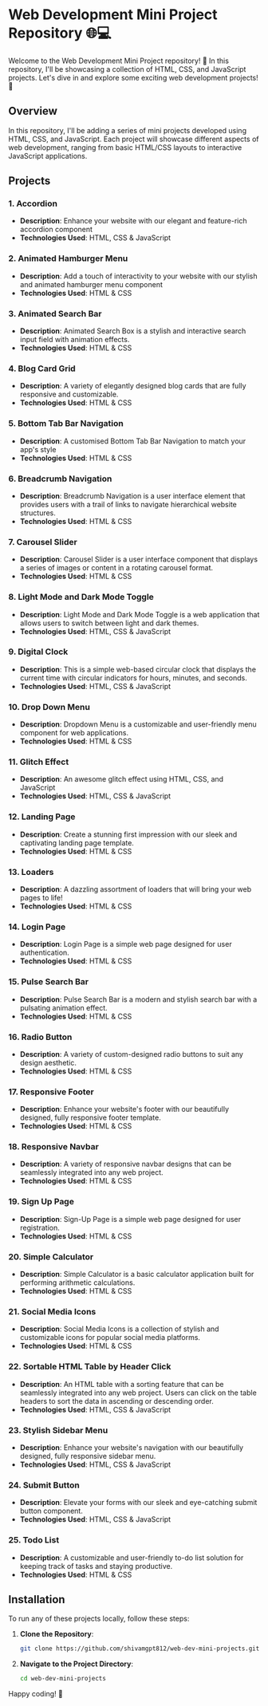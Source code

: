 # Web Development Mini Project Repository 🌐💻

Welcome to the Web Development Mini Project repository! 🎉 In this repository, I'll be showcasing a collection of HTML, CSS, and JavaScript projects. Let's dive in and explore some exciting web development projects! 🚀

## Overview

In this repository, I'll be adding a series of mini projects developed using HTML, CSS, and JavaScript. Each project will showcase different aspects of web development, ranging from basic HTML/CSS layouts to interactive JavaScript applications.

## Projects

### 1. Accordion

- **Description**: Enhance your website with our elegant and feature-rich accordion component
- **Technologies Used**: HTML, CSS & JavaScript

### 2. Animated Hamburger Menu 

- **Description**: Add a touch of interactivity to your website with our stylish and animated hamburger menu component
- **Technologies Used**: HTML & CSS

### 3. Animated Search Bar

- **Description**: Animated Search Box is a stylish and interactive search input field with animation effects.
- **Technologies Used**: HTML & CSS

### 4. Blog Card Grid

- **Description**: A variety of elegantly designed blog cards that are fully responsive and customizable.
- **Technologies Used**: HTML & CSS

### 5. Bottom Tab Bar Navigation

- **Description**: A customised Bottom Tab Bar Navigation to match your app's style
- **Technologies Used**: HTML & CSS

### 6. Breadcrumb Navigation

- **Description**: Breadcrumb Navigation is a user interface element that provides users with a trail of links to navigate hierarchical website structures.
- **Technologies Used**: HTML & CSS

### 7. Carousel Slider

- **Description**: Carousel Slider is a user interface component that displays a series of images or content in a rotating carousel format.
- **Technologies Used**: HTML & CSS

### 8. Light Mode and Dark Mode Toggle

- **Description**: Light Mode and Dark Mode Toggle is a web application that allows users to switch between light and dark themes.
- **Technologies Used**: HTML, CSS & JavaScript

### 9. Digital Clock

- **Description**: This is a simple web-based circular clock that displays the current time with circular indicators for hours, minutes, and seconds.
- **Technologies Used**: HTML, CSS & JavaScript

### 10. Drop Down Menu

- **Description**: Dropdown Menu is a customizable and user-friendly menu component for web applications.
- **Technologies Used**: HTML & CSS

### 11. Glitch Effect

- **Description**: An awesome glitch effect using HTML, CSS, and JavaScript
- **Technologies Used**: HTML, CSS & JavaScript

### 12. Landing Page

- **Description**: Create a stunning first impression with our sleek and captivating landing page template.
- **Technologies Used**: HTML & CSS

### 13. Loaders

- **Description**: A dazzling assortment of loaders that will bring your web pages to life!
- **Technologies Used**: HTML & CSS

### 14. Login Page

- **Description**: Login Page is a simple web page designed for user authentication.
- **Technologies Used**: HTML & CSS

### 15. Pulse Search Bar

- **Description**: Pulse Search Bar is a modern and stylish search bar with a pulsating animation effect.
- **Technologies Used**: HTML & CSS

### 16. Radio Button

- **Description**: A variety of custom-designed radio buttons to suit any design aesthetic.
- **Technologies Used**: HTML & CSS

### 17. Responsive Footer

- **Description**: Enhance your website's footer with our beautifully designed, fully responsive footer template.
- **Technologies Used**: HTML & CSS

### 18. Responsive Navbar

- **Description**: A variety of responsive navbar designs that can be seamlessly integrated into any web project.
- **Technologies Used**: HTML & CSS

### 19. Sign Up Page

- **Description**: Sign-Up Page is a simple web page designed for user registration.
- **Technologies Used**: HTML & CSS

### 20. Simple Calculator

- **Description**: Simple Calculator is a basic calculator application built for performing arithmetic calculations.
- **Technologies Used**: HTML & CSS

### 21. Social Media Icons

- **Description**: Social Media Icons is a collection of stylish and customizable icons for popular social media platforms.
- **Technologies Used**: HTML & CSS

### 22. Sortable HTML Table by Header Click

- **Description**: An HTML table with a sorting feature that can be seamlessly integrated into any web project. Users can click on the table headers to sort the data in ascending or descending order.
- **Technologies Used**: HTML, CSS & JavaScript

### 23. Stylish Sidebar Menu

- **Description**: Enhance your website's navigation with our beautifully designed, fully responsive sidebar menu.
- **Technologies Used**: HTML, CSS & JavaScript

### 24. Submit Button

- **Description**: Elevate your forms with our sleek and eye-catching submit button component.
- **Technologies Used**: HTML, CSS & JavaScript

### 25. Todo List

- **Description**: A customizable and user-friendly to-do list solution for keeping track of tasks and staying productive.
- **Technologies Used**: HTML & CSS

## Installation

To run any of these projects locally, follow these steps:

1. **Clone the Repository**:
    ```sh
    git clone https://github.com/shivamgpt812/web-dev-mini-projects.git
    ```

2. **Navigate to the Project Directory**:
    ```sh
    cd web-dev-mini-projects
    ```
    
Happy coding! 🌟
